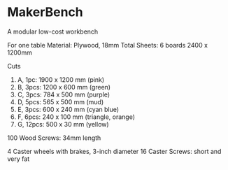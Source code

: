 # MakerBench
A modular low-cost workbench


For one table
Material: Plywood, 18mm
Total Sheets: 6 boards 2400 x 1200mm

Cuts
1. A, 1pc: 1900 x 1200 mm (pink)
2. B, 3pcs: 1200 x 600 mm (green)
3. C, 3pcs: 784 x 500 mm (purple)
4. D, 5pcs: 565 x 500 mm (mud)
5. E, 3pcs: 600 x 240 mm (cyan blue)
6. F, 6pcs: 240 x 100 mm (triangle, orange)
7. G, 12pcs: 500 x 30 mm (yellow)

100 Wood Screws: 34mm length

4 Caster wheels with brakes, 3-inch diameter
16 Caster Screws: short and very fat
